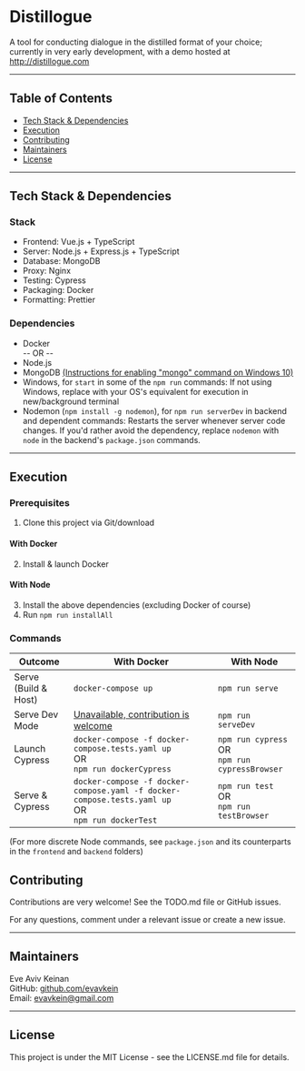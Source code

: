 # Distillogue

A tool for conducting dialogue in the distilled format of your choice; currently in very early development, with a demo hosted at http://distillogue.com

---

## Table of Contents

- [Tech Stack & Dependencies](#tech-stack--dependencies)
- [Execution](#execution)
- [Contributing](#contributing)
- [Maintainers](#maintainers)
- [License](#license)

---

## Tech Stack & Dependencies

### Stack

- Frontend: Vue.js + TypeScript
- Server: Node.js + Express.js + TypeScript
- Database: MongoDB
- Proxy: Nginx
- Testing: Cypress
- Packaging: Docker
- Formatting: Prettier

### Dependencies

- Docker  
  -- OR --
- Node.js
- MongoDB [(Instructions for enabling "mongo" command on Windows 10)](https://stackoverflow.com/a/41507803)
- Windows, for `start` in some of the `npm run` commands: If not using Windows, replace with your OS's equivalent for execution in new/background terminal
- Nodemon (`npm install -g nodemon`), for `npm run serverDev` in backend and dependent commands: Restarts the server whenever server code changes. If you'd rather avoid the dependency, replace `nodemon` with `node` in the backend's `package.json` commands.

---

## Execution

### Prerequisites

1. Clone this project via Git/download

#### With Docker

2. Install & launch Docker

#### With Node

3. Install the above dependencies (excluding Docker of course)
4. Run `npm run installAll`

### Commands

| Outcome              | With Docker                                                                                               | With Node                                               |
| -------------------- | --------------------------------------------------------------------------------------------------------- | ------------------------------------------------------- |
| Serve (Build & Host) | `docker-compose up`                                                                                       | `npm run serve`                                         |
| Serve Dev Mode       | [Unavailable, contribution is welcome](https://github.com/EvAvKein/Distillogue/issues/1)                  | `npm run serveDev`                                      |
| Launch Cypress       | `docker-compose -f docker-compose.tests.yaml up` <br> OR <br> `npm run dockerCypress`                     | `npm run cypress` <br> OR <br> `npm run cypressBrowser` |
| Serve & Cypress      | `docker-compose -f docker-compose.yaml -f docker-compose.tests.yaml up` <br> OR <br> `npm run dockerTest` | `npm run test` <br> OR <br> `npm run testBrowser`       |

(For more discrete Node commands, see `package.json` and its counterparts in the `frontend` and `backend` folders)

## Contributing

Contributions are very welcome! See the TODO.md file or GitHub issues.

For any questions, comment under a relevant issue or create a new issue.

---

## Maintainers

Eve Aviv Keinan  
GitHub: [github.com/evavkein](https://github.com/EvAvKein)  
Email: evavkein@gmail.com

---

## License

This project is under the MIT License - see the LICENSE.md file for details.
